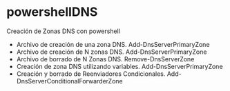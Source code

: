 # powershellDNS
Creación de Zonas DNS con powershell

- Archivo de creación de una zona DNS.              Add-DnsServerPrimaryZone 
- Archivo de creación de N zonas DNS.               Add-DnsServerPrimaryZone 
- Archivo de borrado de N Zonas DNS.                Remove-DnsServerZone
- Creación de zona DNS utilizando variables.        Add-DnsServerPrimaryZone 
- Creación y borrado de Reenviadores Condicionales. Add-DnsServerConditionalForwarderZone

